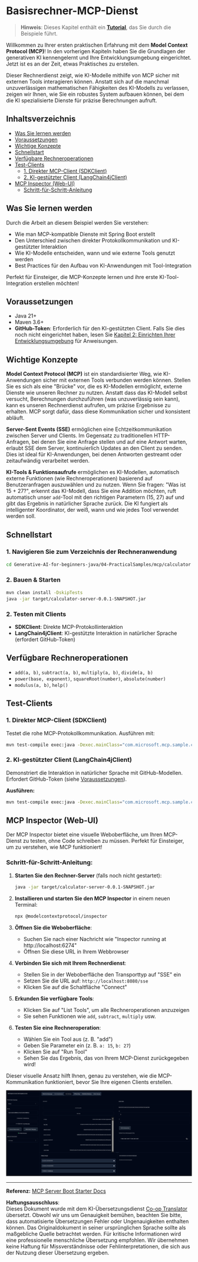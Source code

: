 <!--
CO_OP_TRANSLATOR_METADATA:
{
  "original_hash": "5bd7a347d6ed1d706443f9129dd29dd9",
  "translation_date": "2025-07-25T08:45:07+00:00",
  "source_file": "04-PracticalSamples/mcp/calculator/README.md",
  "language_code": "de"
}
-->
# Basisrechner-MCP-Dienst

>**Hinweis**: Dieses Kapitel enthält ein [**Tutorial**](./TUTORIAL.md), das Sie durch die Beispiele führt.

Willkommen zu Ihrer ersten praktischen Erfahrung mit dem **Model Context Protocol (MCP)**! In den vorherigen Kapiteln haben Sie die Grundlagen der generativen KI kennengelernt und Ihre Entwicklungsumgebung eingerichtet. Jetzt ist es an der Zeit, etwas Praktisches zu erstellen.

Dieser Rechnerdienst zeigt, wie KI-Modelle mithilfe von MCP sicher mit externen Tools interagieren können. Anstatt sich auf die manchmal unzuverlässigen mathematischen Fähigkeiten des KI-Modells zu verlassen, zeigen wir Ihnen, wie Sie ein robustes System aufbauen können, bei dem die KI spezialisierte Dienste für präzise Berechnungen aufruft.

## Inhaltsverzeichnis

- [Was Sie lernen werden](../../../../../04-PracticalSamples/mcp/calculator)
- [Voraussetzungen](../../../../../04-PracticalSamples/mcp/calculator)
- [Wichtige Konzepte](../../../../../04-PracticalSamples/mcp/calculator)
- [Schnellstart](../../../../../04-PracticalSamples/mcp/calculator)
- [Verfügbare Rechneroperationen](../../../../../04-PracticalSamples/mcp/calculator)
- [Test-Clients](../../../../../04-PracticalSamples/mcp/calculator)
  - [1. Direkter MCP-Client (SDKClient)](../../../../../04-PracticalSamples/mcp/calculator)
  - [2. KI-gestützter Client (LangChain4jClient)](../../../../../04-PracticalSamples/mcp/calculator)
- [MCP Inspector (Web-UI)](../../../../../04-PracticalSamples/mcp/calculator)
  - [Schritt-für-Schritt-Anleitung](../../../../../04-PracticalSamples/mcp/calculator)

## Was Sie lernen werden

Durch die Arbeit an diesem Beispiel werden Sie verstehen:
- Wie man MCP-kompatible Dienste mit Spring Boot erstellt
- Den Unterschied zwischen direkter Protokollkommunikation und KI-gestützter Interaktion
- Wie KI-Modelle entscheiden, wann und wie externe Tools genutzt werden
- Best Practices für den Aufbau von KI-Anwendungen mit Tool-Integration

Perfekt für Einsteiger, die MCP-Konzepte lernen und ihre erste KI-Tool-Integration erstellen möchten!

## Voraussetzungen

- Java 21+
- Maven 3.6+
- **GitHub-Token**: Erforderlich für den KI-gestützten Client. Falls Sie dies noch nicht eingerichtet haben, lesen Sie [Kapitel 2: Einrichten Ihrer Entwicklungsumgebung](../../../02-SetupDevEnvironment/README.md) für Anweisungen.

## Wichtige Konzepte

**Model Context Protocol (MCP)** ist ein standardisierter Weg, wie KI-Anwendungen sicher mit externen Tools verbunden werden können. Stellen Sie es sich als eine "Brücke" vor, die es KI-Modellen ermöglicht, externe Dienste wie unseren Rechner zu nutzen. Anstatt dass das KI-Modell selbst versucht, Berechnungen durchzuführen (was unzuverlässig sein kann), kann es unseren Rechnerdienst aufrufen, um präzise Ergebnisse zu erhalten. MCP sorgt dafür, dass diese Kommunikation sicher und konsistent abläuft.

**Server-Sent Events (SSE)** ermöglichen eine Echtzeitkommunikation zwischen Server und Clients. Im Gegensatz zu traditionellen HTTP-Anfragen, bei denen Sie eine Anfrage stellen und auf eine Antwort warten, erlaubt SSE dem Server, kontinuierlich Updates an den Client zu senden. Dies ist ideal für KI-Anwendungen, bei denen Antworten gestreamt oder zeitaufwändig verarbeitet werden.

**KI-Tools & Funktionsaufrufe** ermöglichen es KI-Modellen, automatisch externe Funktionen (wie Rechneroperationen) basierend auf Benutzeranfragen auszuwählen und zu nutzen. Wenn Sie fragen: "Was ist 15 + 27?", erkennt das KI-Modell, dass Sie eine Addition möchten, ruft automatisch unser `add`-Tool mit den richtigen Parametern (15, 27) auf und gibt das Ergebnis in natürlicher Sprache zurück. Die KI fungiert als intelligenter Koordinator, der weiß, wann und wie jedes Tool verwendet werden soll.

## Schnellstart

### 1. Navigieren Sie zum Verzeichnis der Rechneranwendung
```bash
cd Generative-AI-for-beginners-java/04-PracticalSamples/mcp/calculator
```

### 2. Bauen & Starten
```bash
mvn clean install -DskipTests
java -jar target/calculator-server-0.0.1-SNAPSHOT.jar
```

### 2. Testen mit Clients
- **SDKClient**: Direkte MCP-Protokollinteraktion
- **LangChain4jClient**: KI-gestützte Interaktion in natürlicher Sprache (erfordert GitHub-Token)

## Verfügbare Rechneroperationen

- `add(a, b)`, `subtract(a, b)`, `multiply(a, b)`, `divide(a, b)`
- `power(base, exponent)`, `squareRoot(number)`, `absolute(number)`
- `modulus(a, b)`, `help()`

## Test-Clients

### 1. Direkter MCP-Client (SDKClient)
Testet die rohe MCP-Protokollkommunikation. Ausführen mit:
```bash
mvn test-compile exec:java -Dexec.mainClass="com.microsoft.mcp.sample.client.SDKClient" -Dexec.classpathScope=test
```

### 2. KI-gestützter Client (LangChain4jClient)
Demonstriert die Interaktion in natürlicher Sprache mit GitHub-Modellen. Erfordert GitHub-Token (siehe [Voraussetzungen](../../../../../04-PracticalSamples/mcp/calculator)).

**Ausführen:**
```bash
mvn test-compile exec:java -Dexec.mainClass="com.microsoft.mcp.sample.client.LangChain4jClient" -Dexec.classpathScope=test
```

## MCP Inspector (Web-UI)

Der MCP Inspector bietet eine visuelle Weboberfläche, um Ihren MCP-Dienst zu testen, ohne Code schreiben zu müssen. Perfekt für Einsteiger, um zu verstehen, wie MCP funktioniert!

### Schritt-für-Schritt-Anleitung:

1. **Starten Sie den Rechner-Server** (falls noch nicht gestartet):
   ```bash
   java -jar target/calculator-server-0.0.1-SNAPSHOT.jar
   ```

2. **Installieren und starten Sie den MCP Inspector** in einem neuen Terminal:
   ```bash
   npx @modelcontextprotocol/inspector
   ```

3. **Öffnen Sie die Weboberfläche**:
   - Suchen Sie nach einer Nachricht wie "Inspector running at http://localhost:6274"
   - Öffnen Sie diese URL in Ihrem Webbrowser

4. **Verbinden Sie sich mit Ihrem Rechnerdienst**:
   - Stellen Sie in der Weboberfläche den Transporttyp auf "SSE" ein
   - Setzen Sie die URL auf: `http://localhost:8080/sse`
   - Klicken Sie auf die Schaltfläche "Connect"

5. **Erkunden Sie verfügbare Tools**:
   - Klicken Sie auf "List Tools", um alle Rechneroperationen anzuzeigen
   - Sie sehen Funktionen wie `add`, `subtract`, `multiply` usw.

6. **Testen Sie eine Rechneroperation**:
   - Wählen Sie ein Tool aus (z. B. "add")
   - Geben Sie Parameter ein (z. B. `a: 15`, `b: 27`)
   - Klicken Sie auf "Run Tool"
   - Sehen Sie das Ergebnis, das von Ihrem MCP-Dienst zurückgegeben wird!

Dieser visuelle Ansatz hilft Ihnen, genau zu verstehen, wie die MCP-Kommunikation funktioniert, bevor Sie Ihre eigenen Clients erstellen.

![npx inspector](../../../../../translated_images/tool.214c70103694335c4cfdc2d624373dfce4b0162f6aea089ac1da9051fb563b7f.de.png)

---
**Referenz:** [MCP Server Boot Starter Docs](https://docs.spring.io/spring-ai/reference/api/mcp/mcp-server-boot-starter-docs.html)

**Haftungsausschluss**:  
Dieses Dokument wurde mit dem KI-Übersetzungsdienst [Co-op Translator](https://github.com/Azure/co-op-translator) übersetzt. Obwohl wir uns um Genauigkeit bemühen, beachten Sie bitte, dass automatisierte Übersetzungen Fehler oder Ungenauigkeiten enthalten können. Das Originaldokument in seiner ursprünglichen Sprache sollte als maßgebliche Quelle betrachtet werden. Für kritische Informationen wird eine professionelle menschliche Übersetzung empfohlen. Wir übernehmen keine Haftung für Missverständnisse oder Fehlinterpretationen, die sich aus der Nutzung dieser Übersetzung ergeben.
